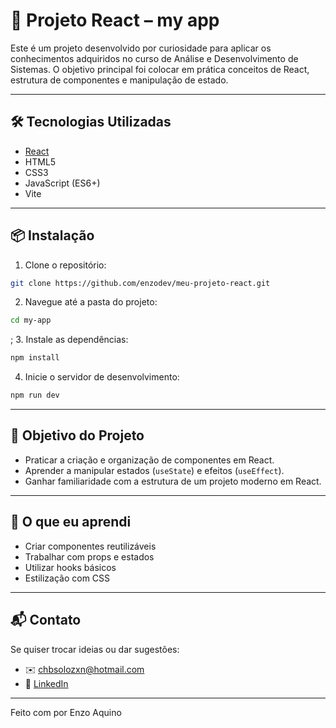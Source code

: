 # 🚀 Projeto React – my app

Este é um projeto desenvolvido por curiosidade para aplicar os conhecimentos adquiridos no curso de Análise e Desenvolvimento de Sistemas. O objetivo principal foi colocar em prática conceitos de React, estrutura de componentes e manipulação de estado.

---

## 🛠️ Tecnologias Utilizadas

- [React](https://reactjs.org/)
- HTML5
- CSS3
- JavaScript (ES6+)
- Vite

---

## 📦 Instalação

1. Clone o repositório:
```bash
git clone https://github.com/enzodev/meu-projeto-react.git
```

2. Navegue até a pasta do projeto:
```bash
cd my-app
```
;
3. Instale as dependências:
```bash
npm install
```

4. Inicie o servidor de desenvolvimento:
```bash
npm run dev
```

---

## 🎯 Objetivo do Projeto

- Praticar a criação e organização de componentes em React.
- Aprender a manipular estados (`useState`) e efeitos (`useEffect`).
- Ganhar familiaridade com a estrutura de um projeto moderno em React.

---

## 🧠 O que eu aprendi

- Criar componentes reutilizáveis
- Trabalhar com props e estados
- Utilizar hooks básicos
- Estilização com CSS

---

## 📬 Contato

Se quiser trocar ideias ou dar sugestões:

- ✉️ chbsolozxn@hotmail.com
- 💼 [LinkedIn](https://www.linkedin.com/in/enzo-aquino-866463378/)

---

Feito com  por Enzo Aquino
